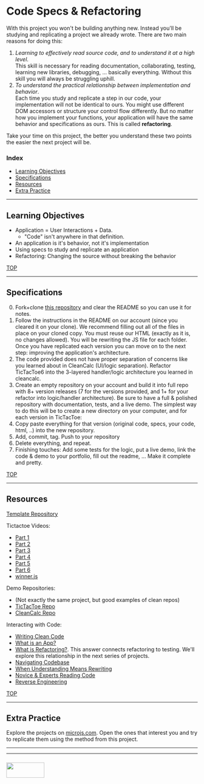 # Code Specs & Refactoring

With this project you won't be building anything new.  Instead you'll be studying and replicating a project we already wrote.  There are two main reasons for doing this:
1. _Learning to effectively read source code, and to understand it at a high level_.  
  This skill is necessary for reading documentation, collaborating, testing, learning new libraries, debugging, ... basically everything.  Without this skill you will always be struggling uphill.
2. _To understand the practical relationship between implementation and behavior_.  
  Each time you study and replicate a step in our code, your implementation will not be identical to ours.  You might use different DOM accessors or structure your control flow differently.  But no matter how you implement your functions, your application will have the same behavior and specifications as ours.  This is called __refactoring__.

Take your time on this project, the better you understand these two points the easier the next project will be.


### Index
* [Learning Objectives](#learning-objectives)
* [Specifications](#specifications)
* [Resources](#resources)
* [Extra Practice](#extra-practice)

---

## Learning Objectives

* Application = User Interactions + Data.  
  * "Code" isn't anywhere in that definition.
* An application is it's behavior, not it's implementation
* Using specs to study and replicate an application
* Refactoring: Changing the source without breaking the behavior


[TOP](#index)

---

## Specifications

0. Fork+clone [this repository](https://github.com/elewa-academy/studying-with-specs/tree/master) and clear the README so you can use it for notes. 
1. Follow the instructions in the README on our account (since you cleared it on your clone).  We recommend filling out all of the files in place on your cloned copy.  You must reuse our HTML (exactly as it is, no changes allowed). You will be rewriting the JS file for each folder. Once you have replicated each version you can move on to the next step: improving the application's architecture.
2. The code provided does not have proper separation of concerns like you learned about in CleanCalc (UI/logic separation).  Refactor TicTacToe6 into the 3-layered handler/logic architecture you learned in cleancalc. 
3. Create an empty repository on your account and build it into full repo with 8+ version releases (7 for the versions provided, and 1+ for your refactor into logic/handler architecture). Be sure to have a full & polished repository with documentation, tests, and a live demo.  The simplest way to do this will be to create a new directory on your computer, and for each version in TicTacToe:
  1. Copy paste everything for that version (original code, specs, your code, html, ..) into the new repository.
  2. Add, commit, tag. Push to your repository
  3. Delete everything, and repeat.
4. Finishing touches: Add some tests for the logic, put a live demo, link the code & demo to your portfolio, fill out the readme, ... Make it complete and pretty.

[TOP](#index)

---

## Resources

[Template Repository](https://github.com/elewa-academy/studying-with-specs/tree/master)

Tictactoe Videos:
* [Part 1](https://www.youtube.com/watch?v=cElzTD_x1xw)
* [Part 2](https://www.youtube.com/watch?v=U-4T7y_Hho4)
* [Part 3](https://www.youtube.com/watch?v=rlWXR9-4Mo4)
* [Part 4](https://www.youtube.com/watch?v=2mrhvwVi5iY)
* [Part 5](https://www.youtube.com/watch?v=sX59uU9l0cs)
* [Part 6](https://www.youtube.com/watch?v=yN52jB3XOBQ)
* [winner.js](https://github.com/elewa-academy/Fundamentals/blob/master/07-code-specs-refactoring/winner.js)

Demo Repositories:
* (Not exactly the same project, but good examples of clean repos)
* [TicTacToe Repo](https://github.com/elewa-student/tic-tac-toe/tree/master)
* [CleanCalc Repo](https://github.com/radovandelic/cleancalc)

Interacting with Code:
* [Writing Clean Code](https://github.com/elewa-academy/General-Resources/blob/master/programming-resources/clean-code.md)
* [What is an App?](https://www.gcflearnfree.org/computerbasics/understanding-applications/1/)
* [What is Refactoring?](https://stackoverflow.com/questions/1025844/what-is-refactoring-and-what-is-only-modifying-code). This answer connects refactoring to testing.  We'll explore this relationship in the next series of projects.
* [Navigating Codebase](https://github.com/elewa-academy/General-Resources/blob/master/programming-resources/navigating-codebase.md)
* [When Understanding Means Rewriting](https://blog.codinghorror.com/when-understanding-means-rewriting/)
* [Novice & Experts Reading Code](https://simpleprogrammer.com/what-makes-code-readable-not-what-you-think/)
* [Reverse Engineering](http://blog.teamtreehouse.com/the-secret-to-learning-code)



[TOP](#index)

---

## Extra Practice

Explore the projects on [microjs.com](http://microjs.com/#).  Open the ones that interest you and try to replicate them using the method from this project.


___
___
### <a href="http://elewa.education/blog" target="_blank"><img src="https://user-images.githubusercontent.com/18554853/34921062-506450ae-f97d-11e7-875f-6feeb26ad72d.png" width="100" height="40"/></a>

